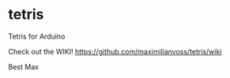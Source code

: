 # tetris
Tetris for Arduino

Check out the WIKI! https://github.com/maximilianvoss/tetris/wiki

Best
  Max
